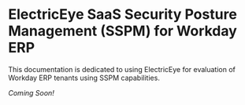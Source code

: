 # ElectricEye SaaS Security Posture Management (SSPM) for Workday ERP

This documentation is dedicated to using ElectricEye for evaluation of Workday ERP tenants using SSPM capabilities.

*Coming Soon!*